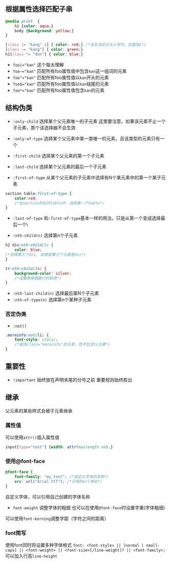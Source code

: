 
## 根据属性选择匹配子串
```css
@media print  {
    h1 {color: aqua;}
    body {background: yellow;}
}

[class |= "kang" i] { color: red;} /*当无法区分大小写时，后面加i*/
[class ~= "kang"] { color: green;}
h1[class *= "don"] { color: blue;}
```
* `foo|="kan"`  这个每太理解
* `foo~="kan"` 匹配所有foo属性值中包含`kan`这一组词的元素
* `foo^="kan"` 匹配所有foo属性值以`kan`开头的元素
* `foo$="kan"` 匹配所有foo属性值以`kan`结尾的元素
* `foo*="kan"` 匹配所有foo属性值包含`kan`的元素

## 结构伪类
* `:only-child` 选择某个父元素唯一的子元素
这里要注意，如果该元素不止一个子元素，那个该选择器不会生效

* `:only-of-type` 选择某个父元素中某一类唯一的元素，且该类型的元素只有一个
* `:first-child` 选择某个父元素的第一个子元素
* `:last-child` 选择某个父元素的最后一个子元素

* `:first-of-type` 从某个父元素的子元素中选择有N个某元素中的第一个某子元素
```css
section table:first-of-type {
    color:red;
    /*在section的后代table中，选择第一个table*/
}
```
* `:last-of-type` 和`:first-of-type`基本一样的用法，只是从第一个变成选择最后一个\

* `:nth-child(n)` 选择第n个子元素
```css
h2 div:nth-child(3) {
    color: blue;
/*选择第三个div, 前提是第三个元素是div*/
}

tr:nth-child(2n) {
    background-color: silver;
    /*设置表格偶数行的颜色*/
}

```
* `:nth-last-child(n)` 选择最后第N个子元素
* `:nth-of-type(n)` 选择第n个某种子元素

### 否定伪类
* `:not()`

```css
.moreinfo:not(li) {
    font-style: italic;
    /*装饰class="moreinfo"的元素，但不包含li元素*/
}
```

## 重要性
* `!important` 始终放在声明末尾的分号之前
重要规则始终胜出

## 继承
父元素的某些样式会被子元素继承

### 属性值

可以使用`attr()`插入属性值
```css
input[type="text"] {width: attr(maxlength em);}
```

### 使用@font-face
```css
@font-face {
    font-family: "my_text"; /*自定义字体的名称*/
    src: url("Arial.ttf"); /*引用的url地址*/
}
```
自定义字体，可以引用自己创建的字体名称

* `font-weight` 调整字体的粗细
也可以在使用`@font-face`时设置字重(字体粗细)

可以使用`font-kerning`调整字距（字符之间的距离）

### font简写
使用font同时将设置多种字体格式
`font: <font-style> || [normal | small-caps] || <font-weight> || <font-size>[/line-weight]? || <font-family>;`
可以加入行高`line-height`
